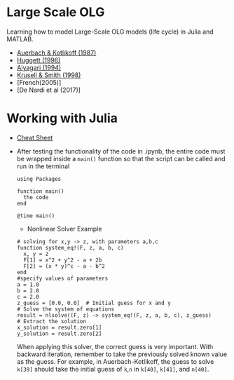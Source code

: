 # Large Scale OLG
Learning how to model Large-Scale OLG models (life cycle) in Julia and MATLAB.

- [Auerbach & Kotlikoff (1987)](https://kotlikoff.net/wp-content/uploads/2019/03/Dynamic-Fiscal-Policy_1.pdf)
- [Huggett (1996)](http://drphilipshaw.com/Huggett%201996.pdf)
- [Aiyagari (1994)](http://drphilipshaw.com/AyagariQJE94.pdf)
- [Krusell & Smith (1998)](http://www.econ.yale.edu/smith/250034.pdf)
- [French(2005)]
- [De Nardi et al (2017)]

# Working with Julia
- [Cheat Sheet](https://cheatsheet.juliadocs.org/)
- After testing the functionality of the code in .ipynb, the entire code must be wrapped inside a `main()` function so that the script can be called and run in the terminal
  ```
  using Packages

  function main()
    the code
  end

  @time main()

  ```
  - Nonlinear Solver Example

  ```
  # solving for x,y -> z, with parameters a,b,c
  function system_eq!(F, z, a, b, c)
    x, y = z
    F[1] = x^2 + y^2 - a + 2b
    F[2] = (x * y)^c - a - b^2
  end
  #specify values of parameters
  a = 1.0  
  b = 2.0
  c = 2.0
  z_guess = [0.0, 0.0]  # Initial guess for x and y
  # Solve the system of equations
  result = nlsolve((F, z) -> system_eq!(F, z, a, b, c), z_guess)
  # Extract the solution
  x_solution = result.zero[1]
  y_solution = result.zero[2]
  ```

  When applying this solver, the correct guess is very important. With backward iteration, remember to take the previously solved known value as the guess. For example, in Auerbach-Kotlikoff, the guess to solve `k[39]` should take the initial guess of `k`,`n` in `k[40]`, `k[41]`, and `n[40]`.
